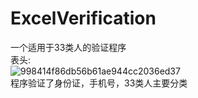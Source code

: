 # ExcelVerification
一个适用于33类人的验证程序  
表头:  
![998414f86db56b61ae944cc2036ed37](https://user-images.githubusercontent.com/46142484/130310295-a761f9e6-f946-4169-9ee7-2ea9f6e59f40.png)  
程序验证了身份证，手机号，33类人主要分类
